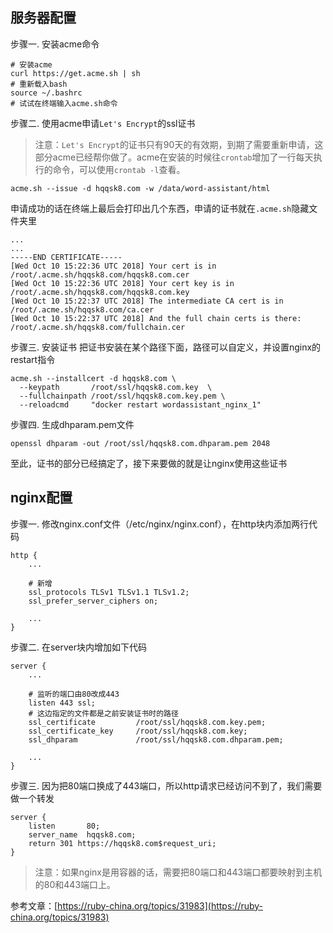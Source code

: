 ## 服务器配置
步骤一. 安装acme命令
```
# 安装acme
curl https://get.acme.sh | sh
# 重新载入bash
source ~/.bashrc
# 试试在终端输入acme.sh命令
```

步骤二. 使用acme申请`Let's Encrypt`的ssl证书
> 注意：`Let's Encrypt`的证书只有90天的有效期，到期了需要重新申请，这部分acme已经帮你做了。acme在安装的时候往`crontab`增加了一行每天执行的命令，可以使用`crontab -l`查看。

```
acme.sh --issue -d hqqsk8.com -w /data/word-assistant/html
```

申请成功的话在终端上最后会打印出几个东西，申请的证书就在`.acme.sh`隐藏文件夹里
```
...
...
-----END CERTIFICATE-----
[Wed Oct 10 15:22:36 UTC 2018] Your cert is in  /root/.acme.sh/hqqsk8.com/hqqsk8.com.cer
[Wed Oct 10 15:22:36 UTC 2018] Your cert key is in  /root/.acme.sh/hqqsk8.com/hqqsk8.com.key
[Wed Oct 10 15:22:37 UTC 2018] The intermediate CA cert is in  /root/.acme.sh/hqqsk8.com/ca.cer
[Wed Oct 10 15:22:37 UTC 2018] And the full chain certs is there:  /root/.acme.sh/hqqsk8.com/fullchain.cer
```

步骤三. 安装证书
把证书安装在某个路径下面，路径可以自定义，并设置nginx的restart指令
```
acme.sh --installcert -d hqqsk8.com \
  --keypath       /root/ssl/hqqsk8.com.key  \
  --fullchainpath /root/ssl/hqqsk8.com.key.pem \
  --reloadcmd     "docker restart wordassistant_nginx_1"
```

步骤四. 生成dhparam.pem文件
```
openssl dhparam -out /root/ssl/hqqsk8.com.dhparam.pem 2048
```

至此，证书的部分已经搞定了，接下来要做的就是让nginx使用这些证书

## nginx配置

步骤一. 修改nginx.conf文件（/etc/nginx/nginx.conf），在http块内添加两行代码
```
http {
    ...
    
    # 新增
    ssl_protocols TLSv1 TLSv1.1 TLSv1.2;
    ssl_prefer_server_ciphers on;
    
    ...
}
```

步骤二. 在server块内增加如下代码
```
server {
    ...
    
    # 监听的端口由80改成443
    listen 443 ssl;
    # 这边指定的文件都是之前安装证书时的路径
    ssl_certificate         /root/ssl/hqqsk8.com.key.pem;
    ssl_certificate_key     /root/ssl/hqqsk8.com.key;
    ssl_dhparam             /root/ssl/hqqsk8.com.dhparam.pem;
    
    ...
}
```

步骤三. 因为把80端口换成了443端口，所以http请求已经访问不到了，我们需要做一个转发
```
server {
    listen       80;
    server_name  hqqsk8.com;
    return 301 https://hqqsk8.com$request_uri;
}
```

> 注意：如果nginx是用容器的话，需要把80端口和443端口都要映射到主机的80和443端口上。

参考文章：[https://ruby-china.org/topics/31983](https://ruby-china.org/topics/31983)

